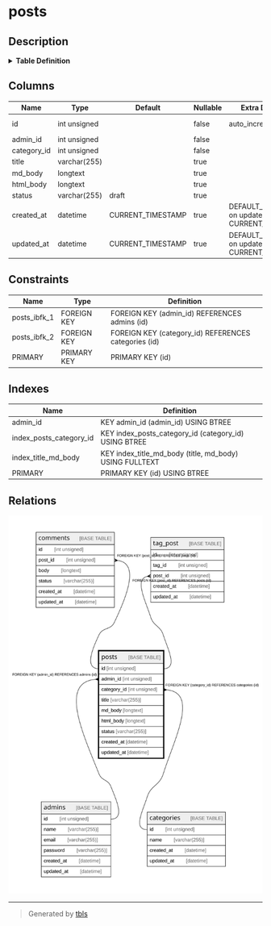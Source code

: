 # posts

## Description

<details>
<summary><strong>Table Definition</strong></summary>

```sql
CREATE TABLE `posts` (
  `id` int unsigned NOT NULL AUTO_INCREMENT,
  `admin_id` int unsigned NOT NULL,
  `category_id` int unsigned NOT NULL,
  `title` varchar(255) DEFAULT NULL,
  `md_body` longtext,
  `html_body` longtext,
  `status` varchar(255) DEFAULT 'draft',
  `created_at` datetime DEFAULT CURRENT_TIMESTAMP ON UPDATE CURRENT_TIMESTAMP,
  `updated_at` datetime DEFAULT CURRENT_TIMESTAMP ON UPDATE CURRENT_TIMESTAMP,
  PRIMARY KEY (`id`),
  KEY `admin_id` (`admin_id`),
  KEY `index_posts_category_id` (`category_id`),
  FULLTEXT KEY `index_title_md_body` (`title`,`md_body`) /*!50100 WITH PARSER `ngram` */ ,
  CONSTRAINT `posts_ibfk_1` FOREIGN KEY (`admin_id`) REFERENCES `admins` (`id`),
  CONSTRAINT `posts_ibfk_2` FOREIGN KEY (`category_id`) REFERENCES `categories` (`id`)
) ENGINE=InnoDB DEFAULT CHARSET=utf8mb3
```

</details>

## Columns

| Name | Type | Default | Nullable | Extra Definition | Children | Parents | Comment |
| ---- | ---- | ------- | -------- | ---------------- | -------- | ------- | ------- |
| id | int unsigned |  | false | auto_increment | [comments](comments.md) [tag_post](tag_post.md) |  |  |
| admin_id | int unsigned |  | false |  |  | [admins](admins.md) |  |
| category_id | int unsigned |  | false |  |  | [categories](categories.md) |  |
| title | varchar(255) |  | true |  |  |  |  |
| md_body | longtext |  | true |  |  |  |  |
| html_body | longtext |  | true |  |  |  |  |
| status | varchar(255) | draft | true |  |  |  |  |
| created_at | datetime | CURRENT_TIMESTAMP | true | DEFAULT_GENERATED on update CURRENT_TIMESTAMP |  |  |  |
| updated_at | datetime | CURRENT_TIMESTAMP | true | DEFAULT_GENERATED on update CURRENT_TIMESTAMP |  |  |  |

## Constraints

| Name | Type | Definition |
| ---- | ---- | ---------- |
| posts_ibfk_1 | FOREIGN KEY | FOREIGN KEY (admin_id) REFERENCES admins (id) |
| posts_ibfk_2 | FOREIGN KEY | FOREIGN KEY (category_id) REFERENCES categories (id) |
| PRIMARY | PRIMARY KEY | PRIMARY KEY (id) |

## Indexes

| Name | Definition |
| ---- | ---------- |
| admin_id | KEY admin_id (admin_id) USING BTREE |
| index_posts_category_id | KEY index_posts_category_id (category_id) USING BTREE |
| index_title_md_body | KEY index_title_md_body (title, md_body) USING FULLTEXT |
| PRIMARY | PRIMARY KEY (id) USING BTREE |

## Relations

![er](posts.svg)

---

> Generated by [tbls](https://github.com/k1LoW/tbls)
